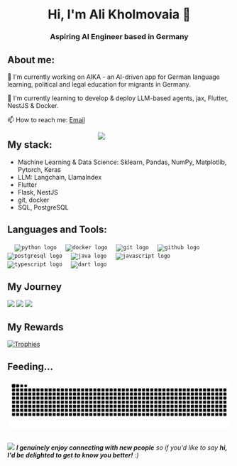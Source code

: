 <!--
**a-kholmovaia/a-kholmovaia** is a ✨ _special_ ✨ repository because its `README.md` (this file) appears on your GitHub profile.

Here are some ideas to get you started:

- 🔭 I’m currently working on ...
- 🌱 I’m currently learning ...
- 👯 I’m looking to collaborate on ...
- 🤔 I’m looking for help with ...
- 💬 Ask me about ...
- 📫 How to reach me: ...
- 😄 Pronouns: ...
- ⚡ Fun fact: ...
-->

<h1 align="center">Hi, I'm Ali Kholmovaia 👋 </h1>
<h3 align="center">Aspiring AI Engineer based in Germany </h3>

## About me:

🔭 I'm currently working on AIKA - an AI-driven app for German language learning, political and legal education for migrants in Germany.

🌱 I'm currently learning to develop & deploy LLM-based agents, jax, Flutter, NestJS & Docker.

📫 How to reach me: [Email](kholmovaia@proton.me)

<img align="right" src="https://octodex.github.com/images/welcometocat.png" width="300">

## My stack:
- Machine Learning & Data Science: Sklearn, Pandas, NumPy, Matplotlib, Pytorch, Keras
- LLM: Langchain, LlamaIndex
- Flutter
- Flask, NestJS
- git, docker
- SQL, PostgreSQL

## Languages and Tools:
<div align="left">
  <img width="12" />
  <code><img src="https://cdn.jsdelivr.net/gh/devicons/devicon/icons/python/python-original.svg" height="30" alt="python logo"  /></code>
  <img width="12" />
  <code><img src="https://cdn.jsdelivr.net/gh/devicons/devicon/icons/docker/docker-original.svg" height="30" alt="docker logo"  /></code>
  <img width="12" />
  <code><img src="https://cdn.jsdelivr.net/gh/devicons/devicon/icons/git/git-original.svg" height="30" alt="git logo"  /></code>
  <img width="12" />
  <code><img src="https://skillicons.dev/icons?i=github" height="30" alt="github logo"  /></code>
  <img width="12" />
  <code><img src="https://cdn.jsdelivr.net/gh/devicons/devicon/icons/postgresql/postgresql-original.svg" height="30" alt="postgresql logo"  /></code>
    <img width="12" />
  <code><img src="https://cdn.jsdelivr.net/gh/devicons/devicon/icons/java/java-original.svg" height="30" alt="java logo"  /></code>
  <img width="12" />
   <code><img src="https://cdn.jsdelivr.net/gh/devicons/devicon/icons/javascript/javascript-original.svg" height="30" alt="javascript logo"  /></code>
  <img width="12" />
  <code><img src="https://cdn.jsdelivr.net/gh/devicons/devicon/icons/typescript/typescript-original.svg" height="30" alt="typescript logo"  /></code>
  <img width="12" />
  <code><img src="https://cdn.jsdelivr.net/gh/devicons/devicon/icons/dart/dart-original.svg" height="30" alt="dart logo"  /></code>
  <img width="12" />
</div>


## My Journey
<div>
  <!-- <img width="440px" src="https://github-readme-stats.vercel.app/api?username=a-kholmovaia&show_icons=true&theme=onedark"> /> -->
  <img width="385px" src="https://github-readme-stats.anuraghazra1.vercel.app/api/top-langs/?username=a-kholmovaia&layout=compact&theme=onedark" />
  <img width="440px" src="https://github-readme-activity-graph.vercel.app/graph?username=a-kholmovaia&theme=github">
  <img width="385px" src="https://github-readme-streak-stats.herokuapp.com/?user=a-kholmovaia&theme=onedark" />
</div>

## My Rewards
[![Trophies](https://github-profile-trophy.vercel.app/?username=a-kholmovaia&theme=onedark&rank=AAA,AA,A,B)](https://github.com/ryo-ma/github-profile-trophy)

## Feeding...
![Snake animation](https://raw.githubusercontent.com/taozhi8833998/taozhi8833998/output/github-contribution-grid-snake-dark.svg)

##
<img src="https://media.giphy.com/media/LnQjpWaON8nhr21vNW/giphy.gif" width="60"> <em><b>I genuinely enjoy connecting with new people</b> so if you'd like to say <b>hi, I'd be delighted to get to know you better!</b> :)</em>

